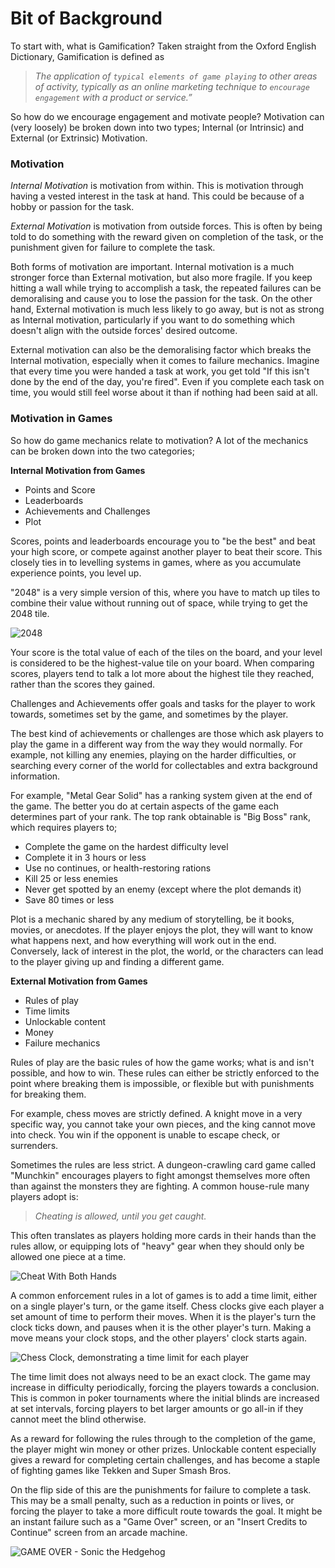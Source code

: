# Bit of Background

To start with, what is Gamification? Taken straight from the Oxford English Dictionary, Gamification is defined as

>*The application of `typical elements of game playing` to other areas of activity, typically as an online marketing technique to `encourage engagement` with a product or service.”*

So how do we encourage engagement and motivate people? Motivation can (very loosely) be broken down into two types; Internal (or Intrinsic) and External (or Extrinsic) Motivation.

### Motivation

*Internal Motivation* is motivation from within. This is motivation through having a vested interest in the task at hand. This could be because of a hobby or passion for the task.

*External Motivation* is motivation from outside forces. This is often by being told to do something with the reward given on completion of the task, or the punishment given for failure to complete the task.

Both forms of motivation are important. Internal motivation is a much stronger force than External motivation, but also more fragile. If you keep hitting a wall while trying to accomplish a task, the repeated failures can be demoralising and cause you to lose the passion for the task. On the other hand, External motivation is much less likely to go away, but is not as strong as Internal motivation, particularly if you want to do something which doesn't align with the outside forces' desired outcome.

External motivation can also be the demoralising factor which breaks the Internal motivation, especially when it comes to failure mechanics. Imagine that every time you were handed a task at work, you get told "If this isn't done by the end of the day, you're fired". Even if you complete each task on time, you would still feel worse about it than if nothing had been said at all.

### Motivation in Games

So how do game mechanics relate to motivation? A lot of the mechanics can be broken down into the two categories;

**Internal Motivation from Games**

* Points and Score
* Leaderboards
* Achievements and Challenges
* Plot

Scores, points and leaderboards encourage you to "be the best" and beat your high score, or compete against another player to beat their score. This closely ties in to levelling systems in games, where as you accumulate experience points, you level up.

"2048" is a very simple version of this, where you have to match up tiles to combine their value without running out of space, while trying to get the 2048 tile.

![2048](../images/2048.png)

Your score is the total value of each of the tiles on the board, and your level is considered to be the highest-value tile on your board. When comparing scores, players tend to talk a lot more about the highest tile they reached, rather than the scores they gained.

Challenges and Achievements offer goals and tasks for the player to work towards, sometimes set by the game, and sometimes by the player.

The best kind of achievements or challenges are those which ask players to play the game in a different way from the way they would normally. For example, not killing any enemies, playing on the harder difficulties, or searching every corner of the world for collectables and extra background information.

For example, "Metal Gear Solid" has a ranking system given at the end of the game. The better you do at certain aspects of the game each determines part of your rank. The top rank obtainable is "Big Boss" rank, which requires players to;

- Complete the game on the hardest difficulty level
- Complete it in 3 hours or less
- Use no continues, or health-restoring rations
- Kill 25 or less enemies
- Never get spotted by an enemy (except where the plot demands it)
- Save 80 times or less

Plot is a mechanic shared by any medium of storytelling, be it books, movies, or anecdotes. If the player enjoys the plot, they will want to know what happens next, and how everything will work out in the end. Conversely, lack of interest in the plot, the world, or the characters can lead to the player giving up and finding a different game.

**External Motivation from Games**

* Rules of play
* Time limits
* Unlockable content
* Money
* Failure mechanics

Rules of play are the basic rules of how the game works; what is and isn't possible, and how to win. These rules can either be strictly enforced to the point where breaking them is impossible, or flexible but with punishments for breaking them.

For example, chess moves are strictly defined. A knight move in a very specific way, you cannot take your own pieces, and the king cannot move into check. You win if the opponent is unable to escape check, or surrenders.

Sometimes the rules are less strict. A dungeon-crawling card game called "Munchkin" encourages players to fight amongst themselves more often than against the monsters they are fighting. A common house-rule many players adopt is:

>*Cheating is allowed, until you get caught.*

This often translates as players holding more cards in their hands than the rules allow, or equipping lots of "heavy" gear when they should only be allowed one piece at a time.

![Cheat With Both Hands](../images/cheatWithBothHands.jpg)

A common enforcement rules in a lot of games is to add a time limit, either on a single player's turn, or the game itself. Chess clocks give each player a set amount of time to perform their moves. When it is the player's turn the clock ticks down, and pauses when it is the other player's turn. Making a move means your clock stops, and the other players' clock starts again.

![Chess Clock, demonstrating a time limit for each player](../images/chessclock.jpg)

The time limit does not always need to be an exact clock. The game may increase in difficulty periodically, forcing the players towards a conclusion. This is common in poker tournaments where the initial blinds are increased at set intervals, forcing players to bet larger amounts or go all-in if they cannot meet the blind otherwise.

As a reward for following the rules through to the completion of the game, the player might win money or other prizes. Unlockable content especially gives a reward for completing certain challenges, and has become a staple of fighting games like Tekken and Super Smash Bros.

On the flip side of this are the punishments for failure to complete a task. This may be a small penalty, such as a reduction in points or lives, or forcing the player to take a more difficult route towards the goal. It might be an instant failure such as a "Game Over" screen, or an "Insert Credits to Continue" screen from an arcade machine.

![GAME OVER - Sonic the Hedgehog](../images/GameOver2.jpg)

